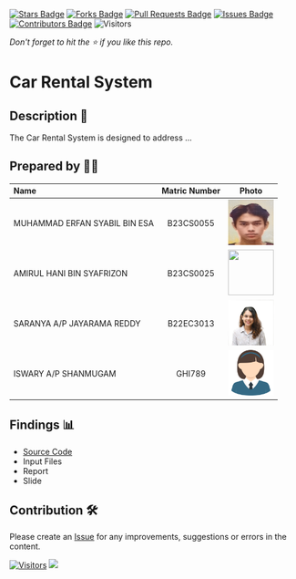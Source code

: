 [![Stars Badge](https://img.shields.io/github/stars/jjn7702/SECJ2154-OOP)](https://github.com/jjn7702/SECJ2154-OOP/Submission/Sample/stargazers)
[![Forks Badge](https://img.shields.io/github/forks/jjn7702/SECJ2154-OOP)](https://github.com/jjn7702/SECJ2154-OOP/Submission/Sample/network/members)
[![Pull Requests Badge](https://img.shields.io/github/issues-pr/jjn7702/SECJ2154-OOP)](https://github.com/jjn7702/SECJ2154-OOP/Submission/Sample/pulls)
[![Issues Badge](https://img.shields.io/github/issues/jjn7702/SECJ2154-OOP)](https://github.com/jjn7702/SECJ2154-OOP/Submission/Sample/issues)
[![Contributors Badge](https://img.shields.io/github/contributors/jjn7702/SECJ2154-OOP?color=2b9348)](https://github.com/jjn7702/SECJ2154-OOP/Submission/Sample/graphs/contributors)
![Visitors](https://api.visitorbadge.io/api/visitors?path=https%3A%2F%2Fgithub.com%2Fjjn7702%2FSECJ2154-OOP%2FSubmission%2FSample&labelColor=%23d9e3f0&countColor=%23697689&style=flat)

_Don't forget to hit the :star: if you like this repo._

# Car Rental System

## Description 📝

The Car Rental System is designed to address ...

## Prepared by 🧑‍💻

| Name             | Matric Number | Photo                                                         |
| :---------------- | :-------------: | :------------------------------------------------------------: |
| MUHAMMAD ERFAN SYABIL BIN ESA   | B23CS0055        | <img src="../Group5/images/erfan.png" width=80px, height=80px>     |
| AMIRUL HANI BIN SYAFRIZON       | B23CS0025        | <img src="Submission/sec01_perdana/Group5/images/igg copyy.jpg" width=80px, height=80px>         |
| SARANYA A/P JAYARAMA REDDY       | B22EC3013        | <img src="../Group5/images/Saranya.jpg" width=80px, height=80px>         |
| ISWARY A/P SHANMUGAM       | GHI789        | <a href="https://www.freepik.com/icon/graduated_4537051" title="Icon by Trazobanana"><img src="../sample/images/girl_4537097.png" width=80px, height=80px>         |


## Findings 📊

- [Source Code](../sample/source_code/PatientSystem.java)
- Input Files
- Report
- Slide

## Contribution 🛠️
Please create an [Issue](https://github.com/jjn7702/SECJ2154-OOP/issues) for any improvements, suggestions or errors in the content.

[![Visitors](https://api.visitorbadge.io/api/visitors?path=https%3A%2F%2Fgithub.com%2Fjjn7702&labelColor=%23697689&countColor=%23555555&style=plastic)](https://visitorbadge.io/status?path=https%3A%2F%2Fgithub.com%2Fjjn7702)
![](https://hit.yhype.me/github/profile?user_id=81284918)


